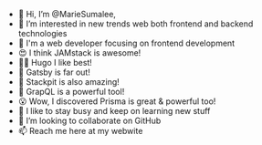- 👋 Hi, I’m @MarieSumalee, 
- 👀 I’m interested in new trends web both frontend and backend technologies 
- 🌱 I'm a web developer focusing on frontend development
- 😍 I think JAMstack is awesome!
- 👍🏼 Hugo I like best!
- 🥇 Gatsby is far out!
- 🤩 Stackpit is also amazing!
- 💪  GrapQL is a powerful tool!
- 😮  Wow, I discovered Prisma is great & powerful too!
- 🧢  I like to stay busy and keep on learning new stuff
- 💞️ I’m looking to collaborate on GitHub 
- 📫 Reach me here at my webwite 

<!---
MarieSumalee/MarieSumalee is a ✨ special ✨ repository because its `README.md` (this file) appears on your GitHub profile.
You can click the Preview link to take a look at your changes.
--->
